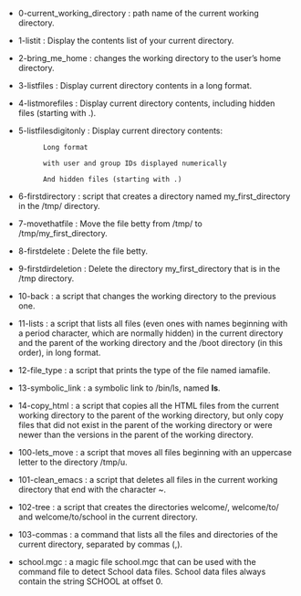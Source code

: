* 0-current_working_directory :  path name of the current working directory.



* 1-listit :  Display the contents list of your current directory.



* 2-bring_me_home :  changes the working directory to the user’s home directory.



* 3-listfiles :  Display current directory contents in a long format.



* 4-listmorefiles :  Display current directory contents, including hidden files (starting with .).



* 5-listfilesdigitonly :  Display current directory contents:

			Long format

			with user and group IDs displayed numerically

			And hidden files (starting with .)



* 6-firstdirectory :  script that creates a directory named my_first_directory in the /tmp/ directory.



* 7-movethatfile : Move the file betty from /tmp/ to /tmp/my_first_directory.



* 8-firstdelete :  Delete the file betty.



* 9-firstdirdeletion :  Delete the directory my_first_directory that is in the /tmp directory.



* 10-back :  a script that changes the working directory to the previous one.



* 11-lists :  a script that lists all files (even ones with names beginning with a period character, which are normally hidden) in the current directory and the parent of the working directory and the /boot directory (in this order), in long format.



* 12-file_type :  a script that prints the type of the file named iamafile. 



* 13-symbolic_link :  a symbolic link to /bin/ls, named __ls__. 



* 14-copy_html :  a script that copies all the HTML files from the current working directory to the parent of the working directory, but only copy files that did not exist in the parent of the working directory or were newer than the versions in the parent of the working directory.



* 100-lets_move :  a script that moves all files beginning with an uppercase letter to the directory /tmp/u.





* 101-clean_emacs :  a script that deletes all files in the current working directory that end with the character ~.



* 102-tree :  a script that creates the directories welcome/, welcome/to/ and welcome/to/school in the current directory.



* 103-commas :  a command that lists all the files and directories of the current directory, separated by commas (,).



* school.mgc :  a magic file school.mgc that can be used with the command file to detect School data files. School data files always contain the string SCHOOL at offset 0.


